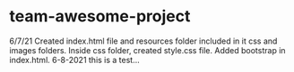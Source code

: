 # team-awesome-project
6/7/21 Created index.html file and resources folder included in it css and images folders. Inside css folder, created style.css file. Added bootstrap in index.html.
6-8-2021 this is a test...